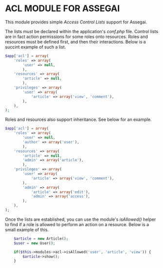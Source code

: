 ACL MODULE FOR ASSEGAI
============================

This module provides simple *Access Control Lists* support for Assegai.

The lists must be declared within the application's *conf.php* file. Control lists are in fact action permissions for some roles onto resources. Roles and resources must be defined first, and then their interactions. Below is a succint example of such a list.

```` php
$app['acl'] = array(
    'roles' => array(
        'user' => null,
        ),
    'resources' => array(
        'article' => null,
        ),
    'privileges' => array(
        'user' => array(
            'article' => array('view', 'comment'),
        ),
    ),
);
````

Roles and resources also support inheritance. See below for an example.

```` php
$app['acl'] = array(
    'roles' => array(
        'user' => null,
        'author' => array('user'),
        ),
    'resources' => array(
        'article' => null,
        'admin' => array('article'),
        ),
    'privileges' => array(
        'user' => array(
            'article' => array('view', 'comment'),
        ),
        'admin' => array(
            'article' => array('edit'),
            'admin' => array('access'),
        ),
    ),
);
````

Once the lists are established, you can use the module's *isAllowed()* helper to find if a role is allowed to perform an action on a resource. Below is a small example of this.

```` php
    $article = new Article();
    $user = new User();

    if($this->modules->acl->isAllowed('user', 'article', 'view')) {
        $article->show();
    }
````
